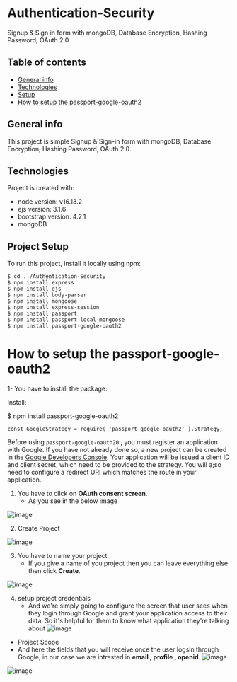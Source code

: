 # Authentication-Security
Signup &amp; Sign in form with mongoDB, Database Encryption, Hashing Password, OAuth 2.0

## Table of contents
* [General info](#general-info)
* [Technologies](#technologies)
* [Setup](#Project-setup)
* [How to setup the passport-google-oauth2](#How-to-setup-the-passport-google-oauth2)

## General info
This project is simple Signup &amp; Sign-in form with mongoDB, Database Encryption, Hashing Password, OAuth 2.0.
	
## Technologies
Project is created with:
* node version: v16.13.2
* ejs version: 3.1.6
* bootstrap version: 4.2.1
* mongoDB
	
## Project Setup
To run this project, install it locally using npm:

```
$ cd ../Authentication-Security
$ npm install express
$ npm install ejs
$ npm install body-parser
$ npm install mongoose
$ npm install express-session
$ npm install passport
$ npm install passport-local-mongoose
$ npm install passport-google-oauth2
```






# How to setup the passport-google-oauth2

1- You have to install the package:

Install:

$ npm install passport-google-oauth2

```
const GoogleStrategy = require( 'passport-google-oauth2' ).Strategy;
```


Before using `passport-google-oauth20` , you must register an application with Google. If you have not already done so, a new project can be created in the [Google Developers Console](https://console.cloud.google.com/projectselector2/apis/dashboard?pli=1&supportedpurview=project). Your application will be issued a client ID and client secret, which need to be provided to the strategy. You will a;so need to configure a redirect URI which matches the route in your application.



1. You have to click on **OAuth consent screen**.
   - As you see in the below image
 
![image](https://user-images.githubusercontent.com/51037193/149899463-dc51cdce-9201-440c-b458-64893d54b35f.png)


2. Create Project

![image](https://user-images.githubusercontent.com/51037193/149900070-96479cec-bd78-42bd-9a7d-4aad185e37ac.png)



3. You have to name your project.
   - If you give a name of you project then you can leave everything else then click **Create**.
  
![image](https://user-images.githubusercontent.com/51037193/149900877-7686bbde-f9bc-414c-ab3b-aac6bad35db4.png)


4. setup project credentials
   - And we're simply going to configure the screen that user sees when they login through Google and grant your application access to their data. So it's helpful for them to know what application they're talking about
  ![image](https://user-images.githubusercontent.com/51037193/149902630-a62438ac-53bc-4674-bb07-c8fb71ffe972.png)
  
  - Project Scope
   - And here the fields that you will receive once the user logsin through Google, in our case we are intrested in **email , profile , openid**.
   ![image](https://user-images.githubusercontent.com/51037193/149904271-acacda06-9e9b-4cfc-9dda-0a57357c523b.png)

![image](https://user-images.githubusercontent.com/51037193/149905687-a2effbcb-7b78-4a43-ba70-2795c8e23349.png)







